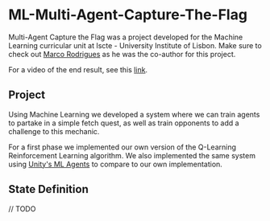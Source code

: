 # ML-Multi-Agent-Capture-The-Flag

Multi-Agent Capture the Flag was a project developed for the Machine Learning curricular unit at Iscte - University Institute of Lisbon.
Make sure to check out [Marco Rodrigues](https://github.com/marcomr22) as he was the co-author for this project.

For a video of the end result, see this [link](https://youtu.be/gKv9OK5c2Qk).

## Project

Using Machine Learning we developed a system where we can train agents to partake in a simple fetch quest, as well as train opponents to add a challenge to this mechanic.

For a first phase we implemented our own version of the Q-Learning Reinforcement Learning algorithm. We also implemented the same system using [Unity's ML Agents](https://github.com/Unity-Technologies/ml-agents) to compare to our own implementation. 

## State Definition

// TODO
